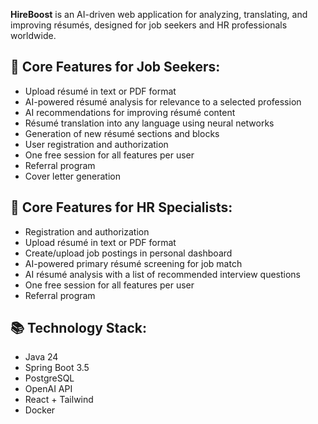 **HireBoost** is an AI-driven web application for analyzing, translating, and improving résumés, designed for job seekers and HR professionals worldwide.

## 📌 Core Features for Job Seekers:
- Upload résumé in text or PDF format  
- AI-powered résumé analysis for relevance to a selected profession  
- AI recommendations for improving résumé content  
- Résumé translation into any language using neural networks  
- Generation of new résumé sections and blocks  
- User registration and authorization  
- One free session for all features per user  
- Referral program  
- Cover letter generation  

## 📌 Core Features for HR Specialists:
- Registration and authorization  
- Upload résumé in text or PDF format  
- Create/upload job postings in personal dashboard  
- AI-powered primary résumé screening for job match  
- AI résumé analysis with a list of recommended interview questions  
- One free session for all features per user  
- Referral program  

## 📚 Technology Stack:
- Java 24  
- Spring Boot 3.5  
- PostgreSQL  
- OpenAI API  
- React + Tailwind  
- Docker  
